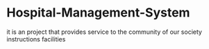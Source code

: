 # Hospital-Management-System
it is an project that provides service to the community of our society
instructions
facilities
